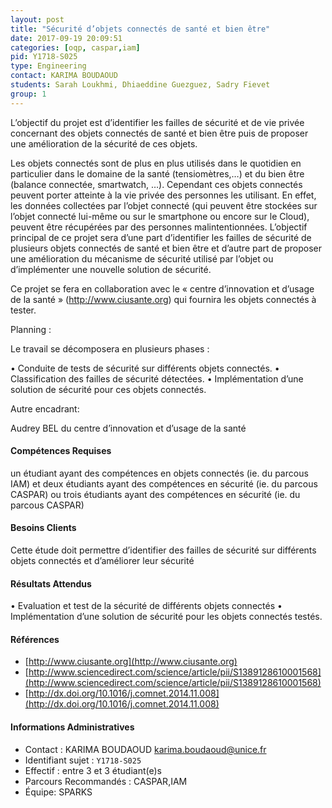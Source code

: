 ```yaml
---
layout: post
title: "Sécurité d’objets connectés de santé et bien être"
date: 2017-09-19 20:09:51
categories: [oqp, caspar,iam]
pid: Y1718-S025
type: Engineering
contact: KARIMA BOUDAOUD
students: Sarah Loukhmi, Dhiaeddine Guezguez, Sadry Fievet
group: 1
---
```

       
L’objectif du projet est d’identifier les failles de sécurité et de vie privée concernant  des objets connectés de santé et bien être puis de proposer une amélioration de la sécurité de ces objets.

Les objets connectés sont de plus en plus utilisés dans le quotidien en particulier dans le domaine de la santé (tensiomètres,…) et du bien être (balance connectée, smartwatch, …). Cependant ces objets connectés peuvent porter atteinte à la vie privée des personnes les utilisant. En effet, les données collectées par l’objet connecté (qui peuvent être stockées sur l’objet connecté lui-même ou sur le smartphone ou encore sur le Cloud), peuvent être récupérées par des personnes malintentionnées. 
L’objectif principal de ce projet sera d’une part d’identifier les failles de sécurité de plusieurs objets connectés de santé et bien être et d’autre part de proposer une amélioration du mécanisme de sécurité utilisé par l’objet ou d’implémenter une nouvelle solution de sécurité.

Ce projet se fera en collaboration avec le « centre d’innovation et d’usage de la santé » (http://www.ciusante.org) qui fournira les objets connectés à tester.

Planning :

Le travail se décomposera en plusieurs phases :

•	Conduite de tests de sécurité sur différents objets connectés. 
•	Classification des failles de sécurité détectées.
•	Implémentation d’une solution de sécurité pour ces objets connectés.


Autre encadrant:

Audrey BEL du centre d’innovation et d’usage de la santé

#### Compétences Requises
un étudiant ayant des compétences en objets connectés (ie. du parcous IAM) et deux étudiants ayant des compétences en sécurité (ie. du parcous CASPAR) ou trois étudiants ayant des compétences en sécurité (ie. du parcous CASPAR) 



     

#### Besoins Clients
Cette étude doit permettre d’identifier des failles de sécurité sur différents objets connectés et d’améliorer leur sécurité

#### Résultats Attendus
•	Evaluation et test de la sécurité de différents objets connectés
•	Implémentation d’une solution de sécurité pour les objets connectés testés.


#### Références

  * [http://www.ciusante.org](http://www.ciusante.org)
  * [http://www.sciencedirect.com/science/article/pii/S1389128610001568](http://www.sciencedirect.com/science/article/pii/S1389128610001568)
  * [http://dx.doi.org/10.1016/j.comnet.2014.11.008](http://dx.doi.org/10.1016/j.comnet.2014.11.008)

#### Informations Administratives
  * Contact : KARIMA BOUDAOUD <karima.boudaoud@unice.fr>
  * Identifiant sujet : `Y1718-S025`
  * Effectif : entre 3 et 3 étudiant(e)s
  * Parcours Recommandés : CASPAR,IAM
  * Équipe: SPARKS

     